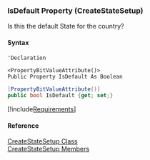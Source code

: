 ﻿### IsDefault Property (CreateStateSetup)

Is this the default State for the country?

#### Syntax

```vbnet
'Declaration

<PropertyBitValueAttribute()>
Public Property IsDefault As Boolean
```

```csharp
[PropertyBitValueAttribute()]
public bool IsDefault {get; set;}
```

[!include[Requirements](../partials/requirements.md)]

#### Reference

[CreateStateSetup Class](FChoice.Toolkits.Clarify~FChoice.Toolkits.Clarify.Interfaces.CreateStateSetup.md)  
[CreateStateSetup Members](FChoice.Toolkits.Clarify~FChoice.Toolkits.Clarify.Interfaces.CreateStateSetup_members.md)